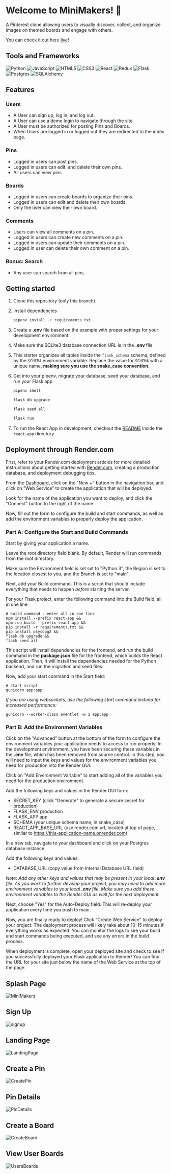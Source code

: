 # Welcome to MiniMakers! 🧩

A Pinterest clone allowing users to visually discover, collect, and organize images on themed  boards and engage with others.

You can check it out here [live](https://minimakers-sfxn.onrender.com)!

## Tools and Frameworks
![Python](https://img.shields.io/badge/python-3670A0?style=for-the-badge&logo=python&logoColor=ffdd54) 
![JavaScript](https://img.shields.io/badge/javascript-%23323330.svg?style=for-the-badge&logo=javascript&logoColor=%23F7DF1E)
![HTML5](https://img.shields.io/badge/html5-%23E34F26.svg?style=for-the-badge&logo=html5&logoColor=white)
![CSS3](https://img.shields.io/badge/css3-%231572B6.svg?style=for-the-badge&logo=css3&logoColor=white) 
![React](https://img.shields.io/badge/react-%2320232a.svg?style=for-the-badge&logo=react&logoColor=%2361DAFB) 
![Redux](https://img.shields.io/badge/redux-%23593d88.svg?style=for-the-badge&logo=redux&logoColor=white) 
![Flask](https://img.shields.io/badge/flask-%23000.svg?style=for-the-badge&logo=flask&logoColor=white) 
![Postgres](https://img.shields.io/badge/postgres-%23316192.svg?style=for-the-badge&logo=postgresql&logoColor=white)
![SQLAlchemy](https://img.shields.io/badge/SQLAlchemy-%23FCA121.svg?style=for-the-badge&logo=sqlalchemy&logoColor=white)


## Features
### Users
* A User can sign up, log in, and log out.
* A User can use a demo login to navigate through the site.
* A User must be authorized for posting Pins and Boards.
* When Users are logged in or logged out they are redirected to the index page.

### Pins 
* Logged in users can post pins.
* Logged in users can edit, and delete their own pins.
* All users can view pins
  
### Boards
* Logged in users can create boards to organize their pins.
* Logged in users can edit and delete their own boards.
* Only the user can view their own board.

### Comments
* Users can view all comments on a pin.
* Logged in users can create new comments on a pin.
* Logged in users can update their comments on a pin.
* Logged in user can delete their own comment on a pin.

### Bonus: Search
* Any user can search from all pins.



## Getting started
1. Clone this repository (only this branch)

2. Install dependencies

      ```bash
      pipenv install -r requirements.txt
      ```

3. Create a **.env** file based on the example with proper settings for your
   development environment

4. Make sure the SQLite3 database connection URL is in the **.env** file

5. This starter organizes all tables inside the `flask_schema` schema, defined
   by the `SCHEMA` environment variable.  Replace the value for
   `SCHEMA` with a unique name, **making sure you use the snake_case
   convention**.

6. Get into your pipenv, migrate your database, seed your database, and run your Flask app

   ```bash
   pipenv shell
   ```

   ```bash
   flask db upgrade
   ```

   ```bash
   flask seed all
   ```

   ```bash
   flask run
   ```

7. To run the React App in development, checkout the [README](./react-app/README.md) inside the `react-app` directory.


## Deployment through Render.com

First, refer to your Render.com deployment articles for more detailed
instructions about getting started with [Render.com], creating a production
database, and deployment debugging tips.

From the [Dashboard], click on the "New +" button in the navigation bar, and
click on "Web Service" to create the application that will be deployed.

Look for the name of the application you want to deploy, and click the "Connect"
button to the right of the name.

Now, fill out the form to configure the build and start commands, as well as add
the environment variables to properly deploy the application.

### Part A: Configure the Start and Build Commands

Start by giving your application a name.

Leave the root directory field blank. By default, Render will run commands from
the root directory.

Make sure the Environment field is set set to "Python 3", the Region is set to
the location closest to you, and the Branch is set to "main".

Next, add your Build command. This is a script that should include everything
that needs to happen _before_ starting the server.

For your Flask project, enter the following command into the Build field, all in
one line:

```shell
# build command - enter all in one line
npm install --prefix react-app &&
npm run build --prefix react-app &&
pip install -r requirements.txt &&
pip install psycopg2 &&
flask db upgrade &&
flask seed all
```

This script will install dependencies for the frontend, and run the build
command in the __package.json__ file for the frontend, which builds the React
application. Then, it will install the dependencies needed for the Python
backend, and run the migration and seed files.

Now, add your start command in the Start field:

```shell
# start script
gunicorn app:app
```

_If you are using websockets, use the following start command instead for increased performance:_

`gunicorn --worker-class eventlet -w 1 app:app`

### Part B: Add the Environment Variables

Click on the "Advanced" button at the bottom of the form to configure the
environment variables your application needs to access to run properly. In the
development environment, you have been securing these variables in the __.env__
file, which has been removed from source control. In this step, you will need to
input the keys and values for the environment variables you need for production
into the Render GUI.

Click on "Add Environment Variable" to start adding all of the variables you
need for the production environment.

Add the following keys and values in the Render GUI form:

- SECRET_KEY (click "Generate" to generate a secure secret for production)
- FLASK_ENV production
- FLASK_APP app
- SCHEMA (your unique schema name, in snake_case)
- REACT_APP_BASE_URL (use render.com url, located at top of page, similar to
  https://this-application-name.onrender.com)

In a new tab, navigate to your dashboard and click on your Postgres database
instance.

Add the following keys and values:

- DATABASE_URL (copy value from Internal Database URL field)

_Note: Add any other keys and values that may be present in your local __.env__
file. As you work to further develop your project, you may need to add more
environment variables to your local __.env__ file. Make sure you add these
environment variables to the Render GUI as well for the next deployment._

Next, choose "Yes" for the Auto-Deploy field. This will re-deploy your
application every time you push to main.

Now, you are finally ready to deploy! Click "Create Web Service" to deploy your
project. The deployment process will likely take about 10-15 minutes if
everything works as expected. You can monitor the logs to see your build and
start commands being executed, and see any errors in the build process.

When deployment is complete, open your deployed site and check to see if you
successfully deployed your Flask application to Render! You can find the URL for
your site just below the name of the Web Service at the top of the page.

[Render.com]: https://render.com/
[Dashboard]: https://dashboard.render.com/




## Splash Page
![MiniMakers](https://github.com/Natalia3ramirez/MiniMakers/assets/128097160/db5b6b2d-1670-4308-a04c-a383ed271f80)

## Sign Up
![signup](https://github.com/Natalia3ramirez/MiniMakers/assets/128097160/da275d7e-48a4-4f09-8559-fabb3e3d46c3)

## Landing Page
![LandingPage](https://github.com/Natalia3ramirez/MiniMakers/assets/128097160/b66f9b28-198a-4b1c-9a1e-dce654967eb8)

## Create a Pin
![CreatePin](https://github.com/Natalia3ramirez/MiniMakers/assets/128097160/d5219fbd-2fe1-4156-b990-5ffebffe1e36)

## Pin Details 
![PinDetails](https://github.com/Natalia3ramirez/MiniMakers/assets/128097160/04a26d0a-ab11-4dc7-88dc-42b971331c83)

## Create a Board
![CreateBoard](https://github.com/Natalia3ramirez/MiniMakers/assets/128097160/dd0e6050-a2d7-4ccf-af5b-002ff61c4c06)

## View User Boards

![UsersBoards](https://github.com/Natalia3ramirez/MiniMakers/assets/128097160/44e7c6a3-6efe-4ff0-b1a0-6427121f5e19)
